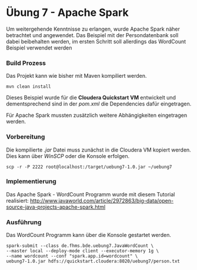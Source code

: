 # Übung 7 - Apache Spark

Um weitergehende Kenntnisse zu erlangen, wurde Apache Spark näher betrachtet und angewendet. Das Beispiel mit der Persondatenbank soll dabei beibehalten werden, im ersten Schritt soll allerdings das WordCount Beispiel verwendet werden

### Build Prozess
Das Projekt kann wie bisher mit Maven kompiliert werden.

```
mvn clean install

```

Dieses Beispiel wurde für die **Cloudera Quickstart VM** entwickelt und dementsprechend sind in der *pom.xml* die Dependencies dafür eingetragen.

Für Apache Spark mussten zusätzlich weitere Abhängigkeiten eingetragen werden.


### Vorbereitung
Die kompilierte *.jar* Datei muss zunächst in die Cloudera VM kopiert werden. Dies kann über *WinSCP* oder die Konsole erfolgen.

```
scp -r -P 2222 root@localhost:/target/uebung7-1.0.jar ~/uebung7
```


### Implementierung

Das Apache Spark - WordCount Programm wurde mit diesem Tutorial realisiert:
http://www.javaworld.com/article/2972863/big-data/open-source-java-projects-apache-spark.html

### Ausführung
Das WordCount Programm kann über die Konsole gestartet werden.

```
spark-submit --class de.fhms.bde.uebung7.JavaWordCount \
--master local --deploy-mode client --executor-memory 1g \
--name wordcount --conf "spark.app.id=wordcount" \
uebung7-1.0.jar hdfs://quickstart.cloudera:8020/uebung7/person.txt
```
